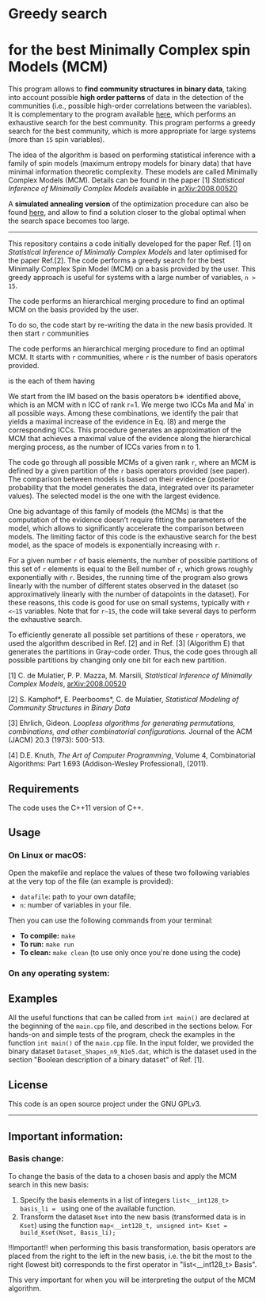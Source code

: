 # Greedy search
# for the best Minimally Complex spin Models (MCM)

This program allows to **find community structures in binary data**, taking into account possible **high order patterns** of data in the detection of the communities (i.e., possible high-order correlations between the variables). It is complementary to the program available [here](https://github.com/clelidm/MinCompSpin), which performs an exhaustive search for the best community. This program performs a greedy search for the best community, which is more appropriate for large systems (more than `15` spin variables).


The idea of the algorithm is based on performing statistical inference with a family of spin models (maximum entropy models for binary data) that have minimal information theoretic complexity. These models are called Minimally Complex Models (MCM). Details can be found in the paper [1] *Statistical Inference of Minimally Complex Models* available in [arXiv:2008.00520](https://arxiv.org/abs/2008.00520) 

A **simulated annealing version** of the optimization procedure can also be found [here](https://github.com/ebokai/MinCompSpin_SimulatedAnnealing), and allow to find a solution closer to the global optimal when the search space becomes too large.

----

This repository contains a code initially developed for the paper Ref. [1] on *Statistical Inference of Minimally Complex Models* and later optimised for the paper Ref.[2]. The code performs a greedy search for the best Minimally Complex Spin Model (MCM) on a basis provided by the user. This greedy approach is useful for systems with a large number of variables, `n > 15`. 

The code performs an hierarchical merging procedure to find an optimal MCM on the basis provided by the user.

To do so, the code start by re-writing the data in the new basis provided. It then start `r` communities

The code performs an hierarchical merging procedure to find an optimal MCM. It starts with `r` communities, where `r` is the number of basis operators provided.

is the each of them having 


We start from the IM based on the basis operators b∗ identified above, which is an MCM with n ICC of rank r=1. We merge two ICCs Ma and Ma′ in all possible ways. Among these combinations, we identify the pair that yields a maximal increase of the evidence in Eq. (8) and merge the corresponding ICCs. This procedure generates an approximation of the MCM that achieves a maximal value of the evidence along the hierarchical merging process, as the number of ICCs varies from n to 1.

The code go through all possible MCMs of a given rank `r`, where an MCM is defined by a given partition of the `r` basis operators provided (see paper). The comparison between models is based on their evidence (posterior probability that the model generates the data, integrated over its parameter values). The selected model is the one with the largest evidence.

One big advantage of this family of models (the MCMs) is that the computation of the evidence doesn’t require fitting the parameters of the model, which allows to significantly accelerate the comparison between models. The limiting factor of this code is the exhaustive search for the best model, as the space of models is exponentially increasing with `r`.

For a given number `r` of basis elements, the number of possible partitions of this set of `r` elements is equal to the Bell number of `r`, which grows roughly exponentially with `r`. Besides, the running time of the program also grows linearly with the number of different states observed in the dataset (so approximatively linearly with the number of datapoints in the dataset). For these reasons, this code is good for use on small systems, typically with `r <~15` variables. Note that for `r~15`, the code will take several days to perform the exhaustive search.

To efficiently generate all possible set partitions of these `r` operators, we used the algorithm described in Ref. [2] and in Ref. [3] (Algorithm E) that generates the partitions in Gray-code order. Thus, the code goes through all possible partitions by changing only one bit for each new partition. 

[1]  C. de Mulatier, P. P. Mazza, M. Marsili, *Statistical Inference of Minimally Complex Models*, [arXiv:2008.00520](https://arxiv.org/abs/2008.00520)

[2] S. Kamphof*, E. Peerbooms*, C. de Mulatier, *Statistical Modeling of Community Structures in Binary Data*

[3]  Ehrlich, Gideon. *Loopless algorithms for generating permutations, combinations, and other combinatorial configurations.* Journal of the ACM (JACM) 20.3 (1973): 500-513.

[4]  D.E. Knuth, *The Art of Computer Programming*, Volume 4, Combinatorial Algorithms: Part 1.693 (Addison-Wesley Professional), (2011).

## Requirements

The code uses the C++11 version of C++.

## Usage

### On Linux or macOS:

Open the makefile and replace the values of these two following variables at the very top of the file (an example is provided):
 - `datafile`: path to your own datafile;
 - `n`: number of variables in your file.

Then you can use the following commands from your terminal:

 - **To compile:** `make`
 - **To run:** `make run`
 - **To clean:** `make clean` (to use only once you're done using the code)

### On any operating system:


## Examples

All the useful functions that can be called from `int main()` are declared at the beginning of the `main.cpp` file, and described in the sections below. For hands-on and simple tests of the program, check the examples in the function `int main()` of the `main.cpp` file. In the input folder, we provided the binary dataset `Dataset_Shapes_n9_N1e5.dat`, which is the dataset used in the section "Boolean description of a binary dataset" of Ref. [1]. 

## License

This code is an open source project under the GNU GPLv3.

----

## Important information:
### Basis change:
To change the basis of the data to a chosen basis and apply the MCM search in this new basis:
 1. Specify the basis elements in a list of integers `list<__int128_t> basis_li = ` using one of the available function.
 2. Transform the dataset `Nset` into the new basis (transformed data is in `Kset`) using the function `map<__int128_t, unsigned int> Kset = build_Kset(Nset, Basis_li);`

!!Important!! when performing this basis transformation, basis operators are placed from the right to the left in the new basis, 
i.e. the bit the most to the right (lowest bit) corresponds to the first operator in "list<__int128_t> Basis".

This very important for when you will be interpreting the output of the MCM algorithm.

